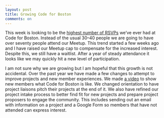 ```yaml
---
layout: post
title: Growing Code for Boston
comments: on
---
```

This week is looking to be the [highest number of RSVPs](https://www.meetup.com/Code-for-Boston/events/cflnsqyzfbhb/) we’ve ever had at Code for Boston. Instead of the usual 30–40 people we are going to have over seventy people attend our Meetup. This trend started a few weeks ago and I have raised our Meetup cap to compensate for the increased interest. Despite this, we still have a waitlist. After a year of steady attendance it looks like we may quickly hit a new level of participation.

I am not sure why we are growing but I am hopeful that this growth is not accidental. Over the past year we have made a few changes to attempt to improve projects and new member experiences. We made [a video](https://youtu.be/0q9fZB4aZmk) to show new members what Code for Boston is like. We changed orientation to have project liaisons pitch their projects at the end of it. We also have refined our project intake process to better find fit for new projects and prepare project proposers to engage the community. This includes sending out an email with information on a project and a Google Form so members that have not attended can express interest. 
